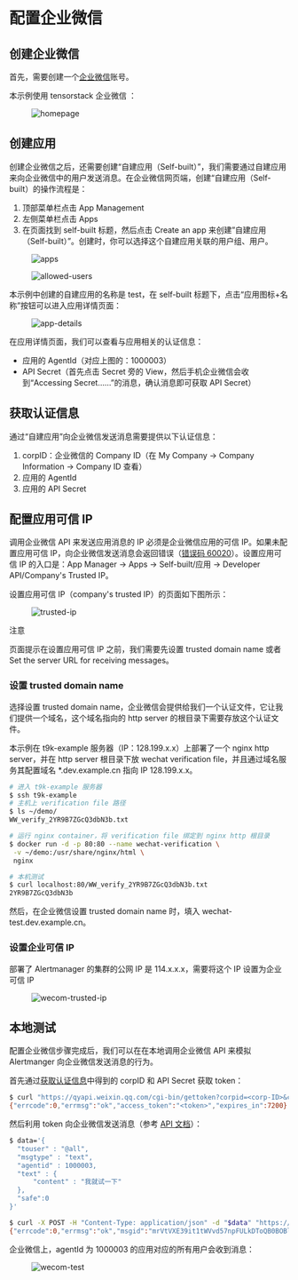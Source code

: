 # 配置企业微信

## 创建企业微信

首先，需要创建一个<a target="_blank" rel="noopener noreferrer" href="https://work.weixin.qq.com>">企业微信</a>账号。

本示例使用 tensorstack 企业微信 ：

<figure class="screenshot">
  <img alt="homepage" src="../../assets/monitoring-and-log-system/wecom/homepage.jpg" />
</figure>

## 创建应用

创建企业微信之后，还需要创建“自建应用（Self-built）”，我们需要通过自建应用来向企业微信中的用户发送消息。在企业微信网页端，创建“自建应用（Self-built）的操作流程是：

1. 顶部菜单栏点击 App Management
1. 左侧菜单栏点击 Apps
1. 在页面找到 self-built 标题，然后点击 Create an app 来创建”自建应用（Self-built）”。创建时，你可以选择这个自建应用关联的用户组、用户。

<figure class="screenshot">
  <img alt="apps" src="../../assets/monitoring-and-log-system/wecom/apps.png" />
</figure>

<figure class="screenshot">
  <img alt="allowed-users" src="../../assets/monitoring-and-log-system/wecom/allowed-users.jpg" />
</figure>

本示例中创建的自建应用的名称是 test，在 self-built 标题下，点击“应用图标+名称”按钮可以进入应用详情页面：

<figure class="screenshot">
  <img alt="app-details" src="../../assets/monitoring-and-log-system/wecom/app-details.jpg" />
</figure>

在应用详情页面，我们可以查看与应用相关的认证信息：

* 应用的 AgentId（对应上图的：1000003）
* API Secret（首先点击 Secret 旁的 View，然后手机企业微信会收到“Accessing Secret……”的消息，确认消息即可获取 API Secret）

## 获取认证信息

通过“自建应用”向企业微信发送消息需要提供以下认证信息：

1. corpID：企业微信的 Company ID（在 My Company -> Company Information -> Company ID 查看）
1. 应用的 AgentId
1. 应用的 API Secret

## 配置应用可信 IP

调用企业微信 API 来发送应用消息的 IP 必须是企业微信应用的可信 IP。如果未配置应用可信 IP，向企业微信发送消息会返回错误（<a target="_blank" rel="noopener noreferrer" href="https://developer.work.weixin.qq.com/document/path/90313#错误码：60020">错误码 60020</a>）。设置应用可信 IP 的入口是：App Manager -> Apps -> Self-built/应用 -> Developer API/Company's Trusted IP。

设置应用可信 IP（company's trusted IP）的页面如下图所示：

<figure class="screenshot">
  <img alt="trusted-ip" src="../../assets/monitoring-and-log-system/wecom/trusted-ip.png" />
</figure>

<aside class="note">
<div class="title">注意</div>

页面提示在设置应用可信 IP 之前，我们需要先设置 trusted domain name 或者 Set the server URL for receiving messages。

</aside>

### 设置 trusted domain name

选择设置 trusted domain name，企业微信会提供给我们一个认证文件，它让我们提供一个域名，这个域名指向的 http server 的根目录下需要存放这个认证文件。

本示例在 t9k-example 服务器（IP：128.199.x.x）上部署了一个 nginx http server，并在 http server 根目录下放 wechat verification file，并且通过域名服务其配置域名 *.dev.example.cn 指向 IP 128.199.x.x。

```bash
# 进入 t9k-example 服务器
$ ssh t9k-example
# 主机上 verification file 路径
$ ls ~/demo/
WW_verify_2YR9B7ZGcQ3dbN3b.txt

# 运行 nginx container，将 verification file 绑定到 nginx http 根目录
$ docker run -d -p 80:80 --name wechat-verification \
 -v ~/demo:/usr/share/nginx/html \
 nginx

# 本机测试
$ curl localhost:80/WW_verify_2YR9B7ZGcQ3dbN3b.txt
2YR9B7ZGcQ3dbN3b
```

然后，在企业微信设置 trusted domain name 时，填入 wechat-test.dev.example.cn。

### 设置企业可信 IP

部署了 Alertmanager 的集群的公网 IP 是 114.x.x.x，需要将这个 IP 设置为企业可信 IP

<figure class="screenshot">
  <img alt="wecom-trusted-ip" src="../../assets/monitoring-and-log-system/wecom/set-trusted-ip.png" />
</figure>

## 本地测试

配置企业微信步骤完成后，我们可以在在本地调用企业微信 API 来模拟 Alertmanger 向企业微信发送消息的行为。

首先通过[获取认证信息](#获取认证信息)中得到的 corpID 和 API Secret 获取 token：

```bash
$ curl "https://qyapi.weixin.qq.com/cgi-bin/gettoken?corpid=<corp-ID>&corpsecret=<app-apiSecret>"
{"errcode":0,"errmsg":"ok","access_token":"<token>","expires_in":7200}
```

然后利用 token 向企业微信发送消息（参考 <a target="_blank" rel="noopener noreferrer" href="https://developer.work.weixin.qq.com/document/path/90236">API 文档</a>）：

```bash
$ data='{
  "touser" : "@all",
  "msgtype" : "text",
  "agentid" : 1000003,
  "text" : {
      "content" : "我就试一下"
  },
  "safe":0
}'

$ curl -X POST -H "Content-Type: application/json" -d "$data" "https://qyapi.weixin.qq.com/cgi-bin/message/send?access_token=<token>"
{"errcode":0,"errmsg":"ok","msgid":"mrVtVXE39it1tWVvd57npFULkDToQB0BOBlwUNvEk2eP8w3Hy29QWeiap1sMbhcldkX96CF41kZCHJVVuQHUEg"}* Closing connection 0
```

企业微信上，agentId 为 1000003 的应用对应的所有用户会收到消息：

<figure class="screenshot">
  <img alt="wecom-test" src="../../assets/monitoring-and-log-system/wecom/test.jpg" />
</figure>
